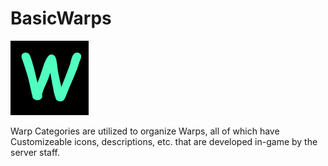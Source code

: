 # BasicWarps  
![Basic Warps](https://github.com/Basic-Development/BasicWarps/blob/master/W%20logo.png)


Warp Categories are utilized to organize Warps, all of which have Customizeable icons, descriptions, etc. that are developed in-game by the server staff.
